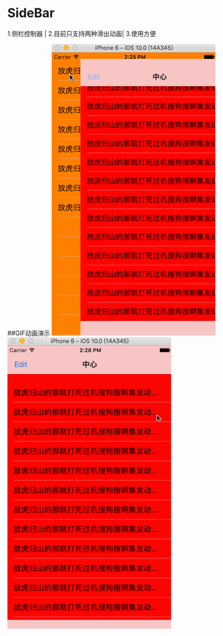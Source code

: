 SideBar
================
1.侧栏控制器 |
2.目前只支持两种滑出动画|
3.使用方便

##GIF动画演示
![Flipboard playing multiple GIFs](https://github.com/zmXie/SideBar/raw/master/SuperLink/SuperLink1.gif)
![Flipboard playing multiple GIFs](https://github.com/zmXie/SideBar/raw/master/SuperLink/SuperLink2.gif)

